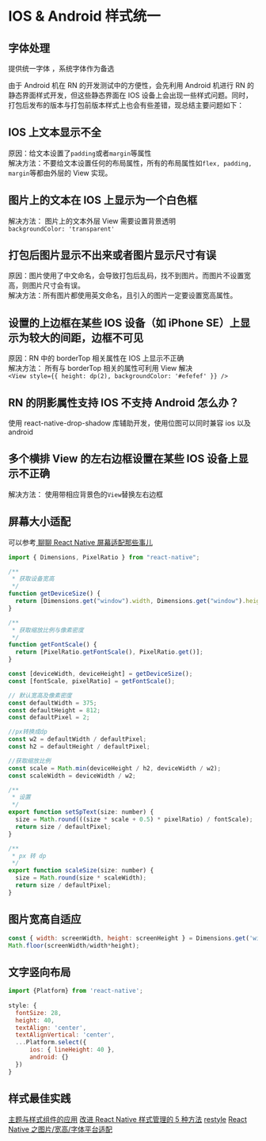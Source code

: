 # IOS & Android 样式统一

## 字体处理

提供统一字体 ，系统字体作为备选

由于 Android 机在 RN 的开发测试中的方便性，会先利用 Android 机进行 RN 的静态界面样式开发，但这些静态界面在 IOS 设备上会出现一些样式问题。同时，打包后发布的版本与打包前版本样式上也会有些差错，现总结主要问题如下：

## IOS 上文本显示不全

原因：给文本设置了`padding`或者`margin`等属性  
解决方法：不要给文本设置任何的布局属性，所有的布局属性如`flex, padding, margin`等都由外层的 View 实现。

## 图片上的文本在 IOS 上显示为一个白色框

解决方法： 图片上的文本外层 View 需要设置背景透明  
`backgroundColor: 'transparent'`

## 打包后图片显示不出来或者图片显示尺寸有误

原因：图片使用了中文命名，会导致打包后乱码，找不到图片。而图片不设置宽高，则图片尺寸会有误。  
解决方法：所有图片都使用英文命名，且引入的图片一定要设置宽高属性。

## 设置的上边框在某些 IOS 设备（如 iPhone SE）上显示为较大的间距，边框不可见

原因：RN 中的 borderTop 相关属性在 IOS 上显示不正确  
解决方法： 所有与 borderTop 相关的属性可利用 View 解决  
`<View style={{ height: dp(2), backgroundColor: '#efefef' }} />`

## RN 的阴影属性支持 IOS 不支持 Android 怎么办？

使用 react-native-drop-shadow 库辅助开发，使用位图可以同时兼容 ios 以及 android

## 多个横排 View 的左右边框设置在某些 IOS 设备上显示不正确

解决方法： 使用带相应背景色的`View`替换左右边框

## 屏幕大小适配

可以参考[
聊聊 React Native 屏幕适配那些事儿](https://juejin.cn/post/6950187009407189005)

```js
import { Dimensions, PixelRatio } from "react-native";

/**
 * 获取设备宽高
 */
function getDeviceSize() {
  return [Dimensions.get("window").width, Dimensions.get("window").height];
}

/**
 * 获取缩放比例与像素密度
 */
function getFontScale() {
  return [PixelRatio.getFontScale(), PixelRatio.get()];
}

const [deviceWidth, deviceHeight] = getDeviceSize();
const [fontScale, pixelRatio] = getFontScale();

// 默认宽高及像素密度
const defaultWidth = 375;
const defaultHeight = 812;
const defaultPixel = 2;

//px转换成dp
const w2 = defaultWidth / defaultPixel;
const h2 = defaultHeight / defaultPixel;

//获取缩放比例
const scale = Math.min(deviceHeight / h2, deviceWidth / w2);
const scaleWidth = deviceWidth / w2;

/**
 * 设置
 */
export function setSpText(size: number) {
  size = Math.round(((size * scale + 0.5) * pixelRatio) / fontScale);
  return size / defaultPixel;
}

/**
 * px 转 dp
 */
export function scaleSize(size: number) {
  size = Math.round(size * scaleWidth);
  return size / defaultPixel;
}
```

## 图片宽高自适应

```js
const { width: screenWidth, height: screenHeight } = Dimensions.get('window');
Math.floor(screenWidth/width*height);
```

## 文字竖向布局

```js
import {Platform} from 'react-native';
 
style: {
  fontSize: 28,
  height: 40,
  textAlign: 'center',
  textAlignVertical: 'center',
  ...Platform.select({
      ios: { lineHeight: 40 },
      android: {}
  })
}
```

## 样式最佳实践

[主题与样式组件的应用](https://blog.openreplay.com/theming-react-native-applications-with-styled-components)
[改进 React Native 样式管理的 5 种方法](https://shopify.engineering/5-ways-to-improve-your-react-native-styling-workflow)
[restyle](https://github.com/Shopify/restyle)
[React Native 之图片/宽高/字体平台适配](https://blog.51cto.com/u_15080029/3468992)

